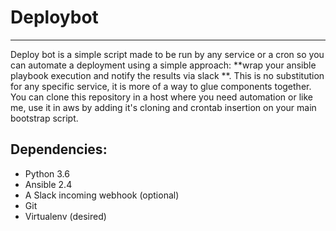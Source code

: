 # Deploybot
---


Deploy bot is a simple script made to be run by any service or a cron so you can automate a deployment using a simple approach: **wrap your ansible playbook execution and notify the results via slack **.
This is no substitution for any specific service, it is more of a way to glue components together. You can clone this repository in a host where you need automation or like me, use it in aws by adding it's cloning and crontab insertion on your main bootstrap script.

## Dependencies:

 * Python 3.6
 * Ansible 2.4
 * A Slack incoming webhook (optional)
 * Git
 * Virtualenv (desired)
